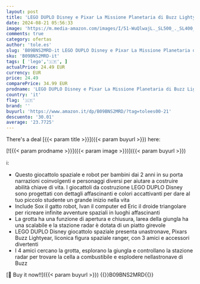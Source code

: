 ```yaml
---
layout: post
title: 'LEGO DUPLO Disney e Pixar La Missione Planetaria di Buzz Lightyear  Giochi per Bambini da 2 Anni con Astronave Giocattolo  Ox il Gatto Robot  Ivan il Computer e Eric il Droide Triangolare 10962'
date: 2024-08-21 05:56:33
image: 'https://m.media-amazon.com/images/I/51-WuQlwajL._SL500_._SL400_.jpg'
comments: true
category: ofertas
author: 'tole.es'
slug: 'B09BNS2MRD-it LEGO DUPLO Disney e Pixar La Missione Planetaria di Buzz...'
sku: 'B09BNS2MRD-it'
tags: [ 'lego','🇮🇹', ]
actualPrice: 24.49 EUR
currency: EUR
price: 24.49
comparePrice: 34.99 EUR
prodname: 'LEGO DUPLO Disney e Pixar La Missione Planetaria di Buzz Lightyear  Giochi per Bambini da 2 Anni con Astronave Giocattolo  Ox il Gatto Robot  Ivan il Computer e Eric il Droide Triangolare 10962'
country: 'it'
flag: '🇮🇹'
brand: ''
buyurl: 'https://www.amazon.it/dp/B09BNS2MRD/?tag=tolees00-21'
descuento: '30.01'
average: '23.7725'
---
```


There's a deal [{{< param title >}}]({{< param buyurl >}})  here:

[![{{< param prodname >}}]({{< param image >}})]({{< param buyurl >}})

ℹ️:

- Questo giocattolo spaziale e robot per bambini dai 2 anni in su porta narrazioni coinvolgenti e personaggi diversi per aiutare a costruire abilità chiave di vita. I giocattoli da costruzione LEGO DUPLO Disney sono progettati con dettagli affascinanti e colori accattivanti per dare al tuo piccolo studente un grande inizio nella vita
- Include Sox il gatto robot, Ivan il computer ed Eric il droide triangolare per ricreare infinite avventure spaziali in luoghi affascinanti
- La grotta ha una funzione di apertura e chiusura, larea della giungla ha una scalabile e la stazione radar è dotata di un piatto girevole
- LEGO DUPLO Disney giocattolo spaziale presenta unastronave, Pixars Buzz Lightyear, liconica figura spaziale ranger, con 3 amici e accessori divertenti
- I 4 amici cercano la grotta, esplorano la giungla e controllano la stazione radar per trovare la cella a combustibile e esplodere nellastronave di Buzz

[🛒 Buy it now!!]({{< param buyurl >}})
{{<world>}}B09BNS2MRD{{</world>}}
